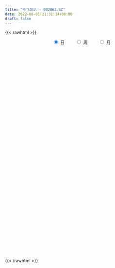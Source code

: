 ```yaml
---
title: "今飞凯达 - 002863.SZ"
date: 2022-06-01T21:31:14+08:00
draft: false
---
```

{{< rawhtml >}}
    <div style="text-align: center">
        <label style="padding: 1rem;"><input style="margin-right: .5rem" type="radio" name="period" value="D" checked onclick="period_change(this)">日</label>
        <label style="padding: 1rem;"><input style="margin-right: .5rem" type="radio" name="period" value="W" onclick="period_change(this)">周</label>
        <label style="padding: 1rem;"><input style="margin-right: .5rem" type="radio" name="period" value="M" onclick="period_change(this)">月</label>
    </div>
    <div id="chart" style="height: 700px;"></div> 
    <script type="text/javascript">
        const D_v = [24428.22,30443.57,41211.14,62739.22,51167.04,47157.46,35220.4,122459.26,82020.66,60189.3,40995.96,34006.96,37398.79,30596.29,42044.76,44518.0,57778.54,58629.03,29832.5,44721.4,33941.0,43883.83,33515.0,31670.6,37492.14,26245.1,42698.0,25364.5,35104.96,25401.0,26277.5,36299.38,28051.4,43740.7,20607.78,87388.57,62588.42,49729.46,53165.98,45766.77,28959.74,34973.24,41588.38,34681.18,32195.0,52906.0,37832.27,62997.5,23353.5,25047.0,34995.01,30608.0,25764.4,39737.52,54472.3,51647.2,81634.88,74976.1,78619.39,60549.38,45258.14,82819.02,51501.03,30483.5,40827.2,53893.9,48117.0,42431.7,41109.7,33807.94,61287.88,45146.1,57999.55,36635.4,98546.5,106181.07,83618.68,141755.57,148152.7,87839.92,78995.12,118561.31,64115.62,63551.2,58892.25,39278.9,80925.17,254001.9,187880.01,66040.17,103811.68,43461.0,49797.75,37249.4,32199.38,25039.0,26987.5,19892.3,39040.0,19647.17,21178.0,20446.0,25242.4,31353.15,26978.0,45232.17,39174.4,32055.94,38845.32,39008.0,24895.9,39525.2,46617.57,123835.84,85445.51,109935.13,92235.9,88983.8,110843.16,161461.04,123843.39,147455.33,121531.38,79362.9,99088.2,63939.0,70565.5,90322.76,95011.37,98546.2,115872.51,76214.0,58943.57,90921.7,134240.4,100577.39,73656.5,300432.5,715766.89,442802.31,212240.34,175999.51,130746.0,157399.17,292435.23,538729.0699999999,296885.98,237661.82,140623.0,144143.99,200697.4,127580.69,123120.17,186137.81,130566.23,118239.92,143673.0,79678.5,212329.16,126390.3,153854.93,148892.09,136420.05,154452.11,89419.1,163062.42,72922.05,64528.0,105763.98,113722.2,74199.62,73523.28,79361.18,123645.71,194178.65,113350.03,102791.5,77345.41,128774.95,143069.75,103052.5,55837.69,79637.4,87040.0,56678.2,126216.69,75131.97,59590.3,65703.51,45140.78,62330.66,65307.09,45789.99,56450.5,123776.26,65059.0,82504.73,54792.33,65285.6,55646.5,51441.0,41588.83,52868.03,51679.98,48103.6,41946.35,40040.2,35973.2,33389.0,45583.0,51642.5,43135.0,88264.43,57656.0,57574.5,66052.4,59881.51,32283.0,51891.0,61800.7,58951.83,78865.83,77884.58,74591.01,46300.43,92199.59,59865.49,87327.97,60758.67,98865.89,89823.0,50231.5,45853.2,53924.9,67525.5,111154.25,96723.2,79625.7,60567.7,80354.15,70103.5,78097.2,65658.7,91737.0,79524.7,55304.79,70034.57,42699.63,50884.0,85395.2]
const D_histogram = [0.0,0.0006317949,0.0003614371,0.0059015973,0.0096807711,0.0095960748,0.0108884442,0.0237812243,0.0260159936,0.0207622873,0.0180438338,0.0138376883,0.0114279835,0.0077045839,0.0026972356,0.0003195989,-0.0053721423,-0.0153831918,-0.0199026685,-0.0175069699,-0.0153235128,-0.0114444713,-0.0092262567,-0.0100524183,-0.010174191,-0.0104630703,-0.0146339942,-0.0152552816,-0.017407065,-0.0184575111,-0.0160720929,-0.0104409306,-0.0075140332,-0.0096093065,-0.0083388736,0.0039279995,0.0109480463,0.0110956456,0.0062645247,0.0055717587,0.0043055669,0.007203762,0.0099910606,0.0093490818,0.0065700434,0.0000295384,-0.0053349012,-0.0217941898,-0.027064249,-0.024983166,-0.0145176217,-0.0076086883,-0.0000829226,0.008711491,0.0114384291,0.0159369598,0.0238264529,0.0263535071,0.032346894,0.0343814132,0.0324732223,0.0191853617,0.0109049684,0.0029814926,-0.0043097079,-0.0006017448,0.0034255085,0.0061576108,0.0060061517,0.0046797595,-0.0011532524,-0.0043971084,-0.0090289447,-0.0117146463,-0.0034404098,0.0080865125,0.0120949914,0.0239168902,0.0310273814,0.0296359792,0.0293029145,0.0200112182,0.018947611,0.0115666018,-0.0006898239,-0.0083380487,-0.0056580628,-0.0017375611,-0.0176627394,-0.0311118384,-0.0454239277,-0.0492123029,-0.042902977,-0.0356029816,-0.0337271748,-0.0308053697,-0.0273109075,-0.0274075129,-0.0213911023,-0.0181915736,-0.0149693442,-0.0118676829,-0.0089771368,-0.0018827435,0.000458988,-0.0003019604,-0.0036052067,0.0006139355,0.0061345083,0.0051474701,0.0033124807,0.0080545983,0.010270405,0.0248030905,0.0341120422,0.0459628863,0.0510228201,0.0591029211,0.0646886649,0.0733761544,0.0782796934,0.0676125258,0.0667363281,0.0584890373,0.0580460726,0.0464312146,0.0327843106,0.0165899009,0.004715303,0.0031799614,0.0113891859,0.0105717535,0.0066680502,-0.0098296302,-0.0295046722,-0.0341181616,-0.0455643453,-0.0159168865,-0.0194665171,-0.0372112282,-0.0539036489,-0.0580896098,-0.0617430507,-0.0570723545,-0.0160283613,0.0061316962,0.0210236162,0.0126624863,0.002899772,-0.0002163169,0.0041882971,0.0041318258,-0.0012799308,0.0081072799,0.0058379729,0.0091317741,-0.005340885,-0.011671241,-0.0093488272,-0.0023416384,0.0014962955,-0.0000476825,0.0014978742,-0.0123353124,-0.0190999081,-0.0452866166,-0.0566436955,-0.0611722739,-0.0814657133,-0.0848637042,-0.0926166448,-0.0826981936,-0.0665023486,-0.0374967458,-0.0121081202,-0.0017770422,-0.0071648549,-0.0080663096,-0.0003465718,0.003438398,0.0019981738,0.0043737868,0.0077302372,0.0044879449,0.0049275456,-0.004484746,-0.0055284974,-0.0070032839,-0.0016350192,0.0058301208,0.0122903886,0.0100960322,0.0051218525,-0.0038982923,-0.0175253401,-0.0192457235,-0.0069874235,-0.006377706,-0.0232973469,-0.0202696931,-0.0176155101,-0.0076362791,0.0038757205,0.0138215881,0.0171275405,0.0122303222,0.0107166566,0.0107404831,0.008511368,0.0081584905,0.0102578594,0.0099317568,0.0189288769,0.0179385864,0.0158048205,0.012392003,0.0166244585,0.0145400575,0.0136779142,0.0104049955,0.0153415557,0.0187481428,0.0228889925,0.0150954689,0.0059394447,-0.0316839038,-0.0665984049,-0.0729440971,-0.0710953336,-0.0602162586,-0.0524065098,-0.0480868633,-0.0384134689,-0.0258039925,-0.0151473168,0.0065247971,0.0352265682,0.05717686,0.0716999372,0.0806430378,0.0873506333,0.0870009313,0.0877914809,0.0794825321,0.0804026688,0.0753887489,0.0680228424,0.0549466148,0.0369369819,0.0237150368]
const D_fast = [0.0,0.0007897436,0.0006097451,0.0076253047,0.0138246712,0.0161389935,0.0201534741,0.0389915602,0.0477303279,0.0476671934,0.0494596984,0.048712975,0.049160266,0.0473630124,0.043029973,0.040732236,0.0336974593,0.0198406119,0.010345468,0.0083644241,0.0067170031,0.0077349267,0.0076465771,0.0043073109,0.0016419906,-0.0012626564,-0.0090920788,-0.0135271866,-0.0200307363,-0.0256955602,-0.0273281651,-0.0243072355,-0.0232588464,-0.0277564464,-0.0285707319,-0.0153218589,-0.0055648005,-0.0026432898,-0.0059082795,-0.0052081059,-0.0053979059,-0.0006987703,0.0045862934,0.0062815851,0.0051450576,-0.0013880629,-0.0080862278,-0.0299940638,-0.0420301853,-0.0461948938,-0.0393587549,-0.0343519936,-0.0268469585,-0.0158746722,-0.0102881268,-0.0018053562,0.0120407502,0.0211561811,0.0352362916,0.045866164,0.0520762787,0.0435847586,0.0380306073,0.0308525047,0.0224838773,0.0260414042,0.0309250346,0.0351965396,0.0365466185,0.0363901661,0.0302688412,0.025925708,0.0190366355,0.0134222724,0.0208364064,0.0343849569,0.0414171835,0.0592183049,0.0740856415,0.0801032341,0.0870958981,0.0828070063,0.0864803018,0.081990943,0.0695620614,0.0598293244,0.0610947946,0.0645809061,0.0442400429,0.0230129843,-0.002655087,-0.0187465379,-0.0231629562,-0.0247637062,-0.0313196931,-0.0360992305,-0.0394324951,-0.0463809788,-0.0457123437,-0.0470607084,-0.047580815,-0.0474460745,-0.0467998126,-0.0401761052,-0.0377196267,-0.0385560652,-0.0427606131,-0.038387987,-0.0313337872,-0.0310339579,-0.0320408271,-0.02528506,-0.020501652,0.0002318062,0.0180687685,0.0414103341,0.059225973,0.0820818043,0.1038397142,0.1308712423,0.1553447046,0.1615806685,0.1773885528,0.1837635214,0.1978320749,0.1978250205,0.1923741941,0.1803272596,0.1696314875,0.1688911362,0.1799476571,0.1817731632,0.1795364724,0.1605813845,0.1335301744,0.1203871446,0.0975498746,0.1232181118,0.1148018519,0.0877543337,0.0575860009,0.0388776375,0.0197884339,0.0101910415,0.0472279444,0.070920926,0.09106875,0.0858732417,0.0768354704,0.0736653023,0.0791169905,0.0800934757,0.0743617364,0.0857757671,0.0849659533,0.090542698,0.0747348177,0.0654866514,0.0654718585,0.0718936377,0.0761056454,0.0745497468,0.076469772,0.0595527574,0.0480131846,0.010504822,-0.0150131808,-0.0348348277,-0.0754946954,-0.1001086124,-0.1310157141,-0.1417718114,-0.1422015535,-0.1225701372,-0.1002085416,-0.0903217241,-0.0975007506,-0.1004187827,-0.0927856879,-0.0881411185,-0.0890817993,-0.0856127396,-0.0803237299,-0.0824440359,-0.0807725488,-0.091306027,-0.0937319028,-0.0969575102,-0.0919980003,-0.0830753301,-0.0735424651,-0.0732128134,-0.0769065301,-0.0869012479,-0.1049096308,-0.111441445,-0.1009300009,-0.1019147099,-0.1246586876,-0.1266984571,-0.1284481516,-0.1203779903,-0.1078970607,-0.094495796,-0.0869079585,-0.0887475962,-0.0875820976,-0.0848731503,-0.0849744235,-0.0832876783,-0.0786238446,-0.0764670079,-0.0627376686,-0.0592433125,-0.0574258733,-0.0577406901,-0.0493521199,-0.0478015066,-0.0452441713,-0.0459158411,-0.037143892,-0.0290502692,-0.0191871714,-0.0232068278,-0.0308779908,-0.0764223152,-0.1279864176,-0.1525681341,-0.1684932039,-0.1726681936,-0.1779600722,-0.1856621415,-0.1855921144,-0.179433636,-0.1725637896,-0.1492604765,-0.1117520633,-0.0755075565,-0.043059495,-0.0139556349,0.0145896189,0.0359901497,0.0587285695,0.0702902538,0.0913110577,0.105144325,0.1147841291,0.1154445552,0.1066691677,0.0993759819]
const D_slow = [0.0,0.0001579487,0.000248308,0.0017237073,0.0041439001,0.0065429188,0.0092650298,0.0152103359,0.0217143343,0.0269049061,0.0314158646,0.0348752867,0.0377322825,0.0396584285,0.0403327374,0.0404126371,0.0390696015,0.0352238036,0.0302481365,0.025871394,0.0220405158,0.019179398,0.0168728338,0.0143597292,0.0118161815,0.0092004139,0.0055419154,0.001728095,-0.0026236713,-0.007238049,-0.0112560723,-0.0138663049,-0.0157448132,-0.0181471398,-0.0202318582,-0.0192498584,-0.0165128468,-0.0137389354,-0.0121728042,-0.0107798645,-0.0097034728,-0.0079025323,-0.0054047672,-0.0030674967,-0.0014249859,-0.0014176013,-0.0027513266,-0.008199874,-0.0149659363,-0.0212117278,-0.0248411332,-0.0267433053,-0.0267640359,-0.0245861632,-0.0217265559,-0.0177423159,-0.0117857027,-0.0051973259,0.0028893976,0.0114847509,0.0196030564,0.0243993969,0.027125639,0.0278710121,0.0267935851,0.026643149,0.0274995261,0.0290389288,0.0305404667,0.0317104066,0.0314220935,0.0303228164,0.0280655802,0.0251369187,0.0242768162,0.0262984443,0.0293221922,0.0353014147,0.0430582601,0.0504672549,0.0577929835,0.0627957881,0.0675326908,0.0704243413,0.0702518853,0.0681673731,0.0667528574,0.0663184671,0.0619027823,0.0541248227,0.0427688408,0.030465765,0.0197400208,0.0108392754,0.0024074817,-0.0052938607,-0.0121215876,-0.0189734658,-0.0243212414,-0.0288691348,-0.0326114708,-0.0355783916,-0.0378226758,-0.0382933617,-0.0381786147,-0.0382541048,-0.0391554065,-0.0390019226,-0.0374682955,-0.036181428,-0.0353533078,-0.0333396582,-0.030772057,-0.0245712843,-0.0160432738,-0.0045525522,0.0082031528,0.0229788831,0.0391510493,0.0574950879,0.0770650113,0.0939681427,0.1106522247,0.1252744841,0.1397860022,0.1513938059,0.1595898835,0.1637373587,0.1649161845,0.1657111748,0.1685584713,0.1712014097,0.1728684222,0.1704110147,0.1630348466,0.1545053062,0.1431142199,0.1391349983,0.134268369,0.124965562,0.1114896497,0.0969672473,0.0815314846,0.067263396,0.0632563057,0.0647892297,0.0700451338,0.0732107554,0.0739356984,0.0738816191,0.0749286934,0.0759616499,0.0756416672,0.0776684872,0.0791279804,0.0814109239,0.0800757027,0.0771578924,0.0748206856,0.074235276,0.0746093499,0.0745974293,0.0749718978,0.0718880697,0.0671130927,0.0557914386,0.0416305147,0.0263374462,0.0059710179,-0.0152449082,-0.0383990694,-0.0590736178,-0.0756992049,-0.0850733914,-0.0881004214,-0.088544682,-0.0903358957,-0.0923524731,-0.0924391161,-0.0915795165,-0.0910799731,-0.0899865264,-0.0880539671,-0.0869319809,-0.0857000945,-0.086821281,-0.0882034053,-0.0899542263,-0.0903629811,-0.0889054509,-0.0858328538,-0.0833088457,-0.0820283826,-0.0830029556,-0.0873842907,-0.0921957215,-0.0939425774,-0.0955370039,-0.1013613406,-0.1064287639,-0.1108326415,-0.1127417112,-0.1117727811,-0.1083173841,-0.104035499,-0.1009779184,-0.0982987543,-0.0956136335,-0.0934857915,-0.0914461688,-0.088881704,-0.0863987648,-0.0816665455,-0.0771818989,-0.0732306938,-0.0701326931,-0.0659765784,-0.0623415641,-0.0589220855,-0.0563208367,-0.0524854477,-0.047798412,-0.0420761639,-0.0383022967,-0.0368174355,-0.0447384114,-0.0613880127,-0.0796240369,-0.0973978703,-0.112451935,-0.1255535624,-0.1375752782,-0.1471786455,-0.1536296436,-0.1574164728,-0.1557852735,-0.1469786315,-0.1326844165,-0.1147594322,-0.0945986727,-0.0727610144,-0.0510107816,-0.0290629114,-0.0091922783,0.0109083889,0.0297555761,0.0467612867,0.0604979404,0.0697321859,0.0756609451]
const D_data = [['2021-05-21', 4.9784, 5.0084, 4.9784, 5.0183],['2021-05-24', 4.9884, 5.0183, 4.9884, 5.0183],['2021-05-25', 4.9984, 5.0084, 4.9685, 5.0084],['2021-05-26', 5.0084, 5.0982, 4.9984, 5.1181],['2021-05-27', 5.0882, 5.1081, 5.0582, 5.148],['2021-05-28', 5.1081, 5.0782, 5.0582, 5.158],['2021-05-31', 5.0782, 5.1081, 5.0183, 5.1081],['2021-06-01', 5.168, 5.3077, 5.168, 5.3476],['2021-06-02', 5.3376, 5.2378, 5.2278, 5.4174],['2021-06-03', 5.2278, 5.158, 5.148, 5.2578],['2021-06-04', 5.1381, 5.1879, 5.1081, 5.2079],['2021-06-07', 5.1979, 5.168, 5.1381, 5.2278],['2021-06-08', 5.178, 5.1879, 5.1381, 5.2079],['2021-06-09', 5.1979, 5.168, 5.158, 5.2079],['2021-06-10', 5.148, 5.1381, 5.1181, 5.178],['2021-06-11', 5.168, 5.158, 5.1381, 5.2079],['2021-06-15', 5.1879, 5.0982, 5.0982, 5.1879],['2021-06-16', 5.1081, 4.9984, 4.9685, 5.1181],['2021-06-17', 4.9884, 5.0183, 4.9884, 5.0383],['2021-06-18', 5.0283, 5.0882, 5.0183, 5.0982],['2021-06-21', 5.0782, 5.0882, 5.0682, 5.1181],['2021-06-22', 5.1081, 5.1181, 5.0682, 5.1181],['2021-06-23', 5.1181, 5.1081, 5.0882, 5.1381],['2021-06-24', 5.1081, 5.0682, 5.0483, 5.1281],['2021-06-25', 5.0782, 5.0682, 5.0183, 5.0882],['2021-06-28', 5.0782, 5.0582, 5.0483, 5.0882],['2021-06-29', 5.0682, 4.9884, 4.9784, 5.0682],['2021-06-30', 4.9884, 5.0084, 4.9685, 5.0183],['2021-07-01', 4.9984, 4.9685, 4.9485, 5.0383],['2021-07-02', 4.9585, 4.9585, 4.9186, 4.9685],['2021-07-05', 4.98, 4.99, 4.94, 4.99],['2021-07-06', 5.0, 5.04, 4.97, 5.04],['2021-07-07', 5.02, 5.02, 5.0, 5.04],['2021-07-08', 5.04, 4.95, 4.93, 5.05],['2021-07-09', 4.95, 4.98, 4.93, 4.98],['2021-07-12', 4.99, 5.15, 4.99, 5.15],['2021-07-13', 5.16, 5.14, 5.09, 5.18],['2021-07-14', 5.14, 5.08, 5.07, 5.14],['2021-07-15', 5.06, 5.01, 4.98, 5.08],['2021-07-16', 5.01, 5.05, 5.01, 5.18],['2021-07-19', 5.03, 5.04, 5.0, 5.06],['2021-07-20', 5.01, 5.1, 5.0, 5.11],['2021-07-21', 5.1, 5.12, 5.07, 5.14],['2021-07-22', 5.14, 5.09, 5.08, 5.14],['2021-07-23', 5.08, 5.06, 5.05, 5.12],['2021-07-26', 5.07, 4.99, 4.97, 5.07],['2021-07-27', 5.0, 4.97, 4.96, 5.05],['2021-07-28', 4.97, 4.76, 4.73, 4.98],['2021-07-29', 4.79, 4.82, 4.79, 4.84],['2021-07-30', 4.8, 4.88, 4.8, 4.92],['2021-08-02', 4.87, 5.0, 4.87, 5.01],['2021-08-03', 5.01, 4.99, 4.97, 5.06],['2021-08-04', 4.98, 5.03, 4.96, 5.03],['2021-08-05', 5.03, 5.09, 4.98, 5.09],['2021-08-06', 5.1, 5.05, 5.04, 5.11],['2021-08-09', 5.06, 5.1, 5.02, 5.11],['2021-08-10', 5.13, 5.19, 5.1, 5.21],['2021-08-11', 5.2, 5.17, 5.15, 5.24],['2021-08-12', 5.19, 5.26, 5.15, 5.27],['2021-08-13', 5.24, 5.26, 5.21, 5.32],['2021-08-16', 5.27, 5.24, 5.23, 5.3],['2021-08-17', 5.24, 5.08, 5.05, 5.25],['2021-08-18', 5.06, 5.1, 5.05, 5.14],['2021-08-19', 5.08, 5.07, 5.06, 5.14],['2021-08-20', 5.05, 5.04, 4.99, 5.06],['2021-08-23', 5.04, 5.17, 5.04, 5.17],['2021-08-24', 5.13, 5.2, 5.13, 5.23],['2021-08-25', 5.2, 5.21, 5.17, 5.24],['2021-08-26', 5.21, 5.19, 5.17, 5.25],['2021-08-27', 5.19, 5.18, 5.15, 5.22],['2021-08-30', 5.18, 5.11, 5.07, 5.18],['2021-08-31', 5.08, 5.12, 5.08, 5.17],['2021-09-01', 5.15, 5.08, 5.02, 5.17],['2021-09-02', 5.03, 5.08, 5.03, 5.1],['2021-09-03', 5.08, 5.23, 5.06, 5.31],['2021-09-06', 5.22, 5.33, 5.21, 5.38],['2021-09-07', 5.32, 5.29, 5.27, 5.37],['2021-09-08', 5.3, 5.45, 5.28, 5.48],['2021-09-09', 5.45, 5.47, 5.42, 5.62],['2021-09-10', 5.49, 5.41, 5.39, 5.57],['2021-09-13', 5.43, 5.45, 5.32, 5.46],['2021-09-14', 5.55, 5.34, 5.33, 5.64],['2021-09-15', 5.41, 5.44, 5.32, 5.44],['2021-09-16', 5.42, 5.36, 5.32, 5.47],['2021-09-17', 5.35, 5.26, 5.22, 5.38],['2021-09-22', 5.2, 5.27, 5.17, 5.28],['2021-09-23', 5.25, 5.39, 5.22, 5.41],['2021-09-24', 5.65, 5.43, 5.38, 5.8],['2021-09-27', 5.32, 5.15, 5.04, 5.39],['2021-09-28', 5.08, 5.09, 5.05, 5.12],['2021-09-29', 5.06, 4.98, 4.95, 5.08],['2021-09-30', 5.05, 5.03, 4.98, 5.06],['2021-10-08', 5.04, 5.13, 5.04, 5.14],['2021-10-11', 5.14, 5.15, 5.08, 5.19],['2021-10-12', 5.14, 5.08, 5.06, 5.17],['2021-10-13', 5.1, 5.08, 5.01, 5.12],['2021-10-14', 5.09, 5.08, 5.02, 5.1],['2021-10-15', 5.08, 5.02, 5.02, 5.08],['2021-10-18', 5.02, 5.09, 4.98, 5.11],['2021-10-19', 5.07, 5.06, 5.04, 5.1],['2021-10-20', 5.04, 5.06, 5.01, 5.07],['2021-10-21', 5.1, 5.06, 5.03, 5.1],['2021-10-22', 5.05, 5.06, 5.01, 5.06],['2021-10-25', 5.06, 5.13, 5.03, 5.14],['2021-10-26', 5.13, 5.09, 5.08, 5.16],['2021-10-27', 5.08, 5.05, 4.99, 5.12],['2021-10-28', 5.05, 5.0, 4.9, 5.05],['2021-10-29', 5.04, 5.09, 4.95, 5.12],['2021-11-01', 5.07, 5.13, 5.06, 5.13],['2021-11-02', 5.13, 5.06, 5.02, 5.16],['2021-11-03', 5.05, 5.04, 5.03, 5.08],['2021-11-04', 5.04, 5.13, 5.04, 5.13],['2021-11-05', 5.13, 5.12, 5.09, 5.14],['2021-11-08', 5.1, 5.33, 5.1, 5.35],['2021-11-09', 5.3, 5.35, 5.3, 5.44],['2021-11-10', 5.35, 5.47, 5.32, 5.52],['2021-11-11', 5.51, 5.47, 5.4, 5.53],['2021-11-12', 5.47, 5.59, 5.46, 5.59],['2021-11-15', 5.63, 5.65, 5.61, 5.8],['2021-11-16', 5.6, 5.79, 5.59, 5.85],['2021-11-17', 5.75, 5.85, 5.72, 5.89],['2021-11-18', 5.88, 5.71, 5.68, 6.0],['2021-11-19', 5.75, 5.87, 5.71, 5.89],['2021-11-22', 5.88, 5.82, 5.75, 5.88],['2021-11-23', 5.81, 5.96, 5.77, 5.97],['2021-11-24', 5.97, 5.85, 5.8, 5.97],['2021-11-25', 5.88, 5.81, 5.78, 5.93],['2021-11-26', 5.76, 5.74, 5.65, 5.79],['2021-11-29', 5.7, 5.75, 5.6, 5.78],['2021-11-30', 5.82, 5.87, 5.77, 6.0],['2021-12-01', 5.87, 6.04, 5.8, 6.05],['2021-12-02', 6.04, 5.98, 5.93, 6.07],['2021-12-03', 6.01, 5.96, 5.93, 6.05],['2021-12-06', 5.96, 5.77, 5.77, 6.01],['2021-12-07', 5.79, 5.64, 5.56, 5.88],['2021-12-08', 5.69, 5.76, 5.61, 5.83],['2021-12-09', 5.8, 5.62, 5.6, 5.82],['2021-12-10', 5.65, 6.18, 5.6, 6.18],['2021-12-13', 6.29, 5.84, 5.81, 6.61],['2021-12-14', 5.7, 5.6, 5.5, 5.74],['2021-12-15', 5.58, 5.5, 5.5, 5.58],['2021-12-16', 5.5, 5.57, 5.5, 5.58],['2021-12-17', 5.57, 5.52, 5.52, 5.61],['2021-12-20', 5.52, 5.59, 5.46, 5.61],['2021-12-21', 5.57, 6.15, 5.56, 6.15],['2021-12-22', 6.36, 6.09, 6.08, 6.36],['2021-12-23', 6.15, 6.12, 6.01, 6.28],['2021-12-24', 6.14, 5.87, 5.86, 6.16],['2021-12-27', 5.91, 5.82, 5.69, 5.94],['2021-12-28', 5.79, 5.88, 5.74, 5.94],['2021-12-29', 5.98, 5.99, 5.81, 6.14],['2021-12-30', 5.96, 5.96, 5.93, 6.03],['2021-12-31', 5.96, 5.89, 5.87, 6.06],['2022-01-04', 5.9, 6.1, 5.87, 6.16],['2022-01-05', 6.07, 5.99, 5.93, 6.16],['2022-01-06', 5.97, 6.08, 5.92, 6.1],['2022-01-07', 6.05, 5.84, 5.79, 6.11],['2022-01-10', 5.82, 5.89, 5.7, 5.9],['2022-01-11', 5.9, 5.99, 5.88, 6.25],['2022-01-12', 6.11, 6.08, 5.98, 6.15],['2022-01-13', 6.06, 6.08, 6.04, 6.21],['2022-01-14', 6.06, 6.03, 5.97, 6.14],['2022-01-17', 6.03, 6.08, 5.96, 6.1],['2022-01-18', 6.05, 5.86, 5.81, 6.08],['2022-01-19', 5.87, 5.89, 5.82, 5.99],['2022-01-20', 5.9, 5.54, 5.53, 5.92],['2022-01-21', 5.53, 5.59, 5.49, 5.65],['2022-01-24', 5.59, 5.59, 5.47, 5.62],['2022-01-25', 5.56, 5.27, 5.27, 5.59],['2022-01-26', 5.28, 5.35, 5.27, 5.39],['2022-01-27', 5.37, 5.19, 5.17, 5.38],['2022-01-28', 5.22, 5.34, 5.16, 5.42],['2022-02-07', 5.44, 5.42, 5.34, 5.49],['2022-02-08', 5.43, 5.65, 5.38, 5.65],['2022-02-09', 5.7, 5.72, 5.65, 5.88],['2022-02-10', 5.73, 5.61, 5.55, 5.75],['2022-02-11', 5.57, 5.41, 5.4, 5.59],['2022-02-14', 5.4, 5.43, 5.36, 5.49],['2022-02-15', 5.44, 5.54, 5.38, 5.64],['2022-02-16', 5.55, 5.51, 5.47, 5.59],['2022-02-17', 5.48, 5.44, 5.42, 5.55],['2022-02-18', 5.38, 5.48, 5.38, 5.48],['2022-02-21', 5.45, 5.5, 5.43, 5.52],['2022-02-22', 5.48, 5.41, 5.37, 5.5],['2022-02-23', 5.41, 5.44, 5.38, 5.45],['2022-02-24', 5.43, 5.28, 5.2, 5.5],['2022-02-25', 5.33, 5.34, 5.32, 5.48],['2022-02-28', 5.4, 5.31, 5.21, 5.4],['2022-03-01', 5.31, 5.39, 5.29, 5.41],['2022-03-02', 5.36, 5.44, 5.35, 5.45],['2022-03-03', 5.48, 5.46, 5.41, 5.49],['2022-03-04', 5.45, 5.36, 5.33, 5.46],['2022-03-07', 5.35, 5.3, 5.29, 5.39],['2022-03-08', 5.3, 5.2, 5.15, 5.31],['2022-03-09', 5.23, 5.06, 4.8, 5.24],['2022-03-10', 5.14, 5.14, 5.11, 5.21],['2022-03-11', 5.15, 5.32, 5.08, 5.34],['2022-03-14', 5.28, 5.19, 5.18, 5.32],['2022-03-15', 5.17, 4.9, 4.9, 5.19],['2022-03-16', 4.96, 5.08, 4.82, 5.09],['2022-03-17', 5.08, 5.06, 5.06, 5.16],['2022-03-18', 5.06, 5.16, 5.06, 5.18],['2022-03-21', 5.16, 5.22, 5.11, 5.23],['2022-03-22', 5.2, 5.25, 5.16, 5.3],['2022-03-23', 5.24, 5.2, 5.17, 5.28],['2022-03-24', 5.18, 5.09, 5.08, 5.19],['2022-03-25', 5.1, 5.11, 5.1, 5.2],['2022-03-28', 5.1, 5.12, 5.02, 5.16],['2022-03-29', 5.16, 5.08, 5.06, 5.18],['2022-03-30', 5.08, 5.09, 5.06, 5.12],['2022-03-31', 5.06, 5.12, 5.06, 5.16],['2022-04-01', 5.1, 5.09, 5.06, 5.12],['2022-04-06', 5.08, 5.23, 5.08, 5.26],['2022-04-07', 5.2, 5.13, 5.12, 5.26],['2022-04-08', 5.15, 5.11, 5.07, 5.16],['2022-04-11', 5.11, 5.08, 5.07, 5.23],['2022-04-12', 5.06, 5.18, 5.01, 5.18],['2022-04-13', 5.16, 5.11, 5.09, 5.17],['2022-04-14', 5.14, 5.12, 5.05, 5.18],['2022-04-15', 5.1, 5.08, 4.99, 5.14],['2022-04-18', 5.05, 5.19, 5.05, 5.2],['2022-04-19', 5.16, 5.2, 5.15, 5.28],['2022-04-20', 5.22, 5.24, 5.17, 5.32],['2022-04-21', 5.23, 5.09, 5.09, 5.24],['2022-04-22', 5.06, 5.03, 4.98, 5.09],['2022-04-25', 4.98, 4.53, 4.53, 4.98],['2022-04-26', 4.56, 4.32, 4.24, 4.58],['2022-04-27', 4.24, 4.5, 4.23, 4.54],['2022-04-28', 4.5, 4.52, 4.44, 4.65],['2022-04-29', 4.36, 4.6, 4.23, 4.64],['2022-05-05', 4.58, 4.55, 4.49, 4.59],['2022-05-06', 4.42, 4.48, 4.38, 4.5],['2022-05-09', 4.45, 4.53, 4.43, 4.54],['2022-05-10', 4.47, 4.58, 4.44, 4.6],['2022-05-11', 4.6, 4.58, 4.57, 4.7],['2022-05-12', 4.55, 4.78, 4.55, 4.81],['2022-05-13', 4.81, 5.0, 4.79, 5.01],['2022-05-16', 5.04, 5.07, 4.96, 5.08],['2022-05-17', 5.09, 5.11, 5.0, 5.12],['2022-05-18', 5.13, 5.15, 5.08, 5.2],['2022-05-19', 5.07, 5.22, 5.05, 5.24],['2022-05-20', 5.22, 5.21, 5.11, 5.28],['2022-05-23', 5.19, 5.29, 5.18, 5.31],['2022-05-24', 5.28, 5.22, 5.21, 5.42],['2022-05-25', 5.23, 5.38, 5.23, 5.4],['2022-05-26', 5.38, 5.36, 5.31, 5.42],['2022-05-27', 5.4, 5.36, 5.24, 5.42],['2022-05-30', 5.31, 5.29, 5.25, 5.38],['2022-05-31', 5.3, 5.19, 5.16, 5.3],['2022-06-01', 5.3, 5.2, 5.14, 5.35]]
const W_v = [142789.7,131071.82,257252.38,141710.88,120556.82,258649.05,386270.05,154644.63,328141.2,120385.26,118486.12,134352.49,102621.15,122718.82,103426.26,224465.54,283758.6800000001,146151.15,91823.63,182156.57,505116.86,518805.6900000001,423654.5700000001,172741.45,266126.35,364723.66,1338052.2199999997,901624.3200000001,610237.79,308724.75,211262.88,688411.04,1134100.5900000001,1016366.87,626643.52,516731.6,288411.77,929278.7999999999,624499.23,1193512.8600000001,1652198.9299999999,1638208.6099999999,730599.17,893756.5199999999,496953.85,353675.92,312021.86,253546.49,536800.6800000001,456393.8,408164.17,249084.21,215477.89,153978.49,149659.78,169453.52,100124.24,141246.77,128290.6,99731.07,129158.19,86496.82,739255.36,1305921.71,911053.86,677360.83,392434.2,407793.9,291646.75,155497.54,488030.02,323693.47,138301.43,121529.98,80853.1,243655.8,135778.19,94112.85,147457.12,152333.73,219618.93,392423.85,501703.14,407505.53,324005.23,207613.2,421884.61,413494.15,403404.85,239736.26,68918.56,138917.08,185624.5,102080.74,79632.85,56180.17,93833.76,116812.98,148797.3,962798.5,810940.7,384338.8799999999,263450.88,135982.22,139642.18,135913.63,139436.3,680934.8,253222.16,277794.13,149798.4,281555.91,15893.0,103643.72,133196.79,109448.18,119216.35,119666.45,83260.0,90958.33,51196.88,122352.47,183814.01,135425.03,103943.23,110869.53,209303.56,138250.98,95798.46,145134.18,125299.72,187609.48,245845.32,249289.48,202772.4,149661.75,534767.95,635263.8300000001,551960.03,315246.96,183346.67,113286.3,88460.23,944449.97,228146.66,272805.81,382976.21,250261.7,221846.17,121211.38,175861.29,471420.4,589470.0900000001,670950.1399999999,599111.0499999999,764387.8100000001,289397.1799999999,593263.5,554745.5499999999,765916.5700000001,553415.05,507436.73,843407.25,899801.11,113578.11,655114.6399999999,381116.08,257172.78,445274.48,340404.31,289599.05,1167644.8999999999,3654143.9000000004,1600755.7000000002,1142957.0,736943.15,674808.76,648756.9299999999,426857.6,453814.65,900256.96,695300.3700000001,188489.43,189318.51,489419.65,1082377.6599999999,2332329.6000000001,992611.0900000001,669492.2,385091.74,278276.78,333852.26,528931.54,264274.87,67451.5,214318.57,159800.52,232718.43,340885.58,188564.8,190961.47,180502.57,154813.56,154976.76,298639.2,172397.54,202136.27,185577.23,347426.95,250888.89,219360.24,299615.43,567547.9400000001,384115.5,374205.97,401192.86,49797.75,141367.58,125553.57,174793.66,188891.99,500436.18,665134.3,403278.36,444587.65,699828.49,1677555.05,1523111.27,736165.2500000001,578616.96,721144.98,616275.7300000001,431737.08,613327.0700000001,508080.3,424704.26,298072.34,373580.48,268754.26,234638.16,209722.7,203494.93,271908.61,336593.68,399017.61,140054.5,375181.05,368748.25,362259.76,178978.83]
const W_histogram = [0.0,0.0155332194,0.0255298873,0.0096484814,0.0160931235,0.0572421378,0.0986145889,0.1088815452,0.1103338402,0.1051933867,0.0785601266,0.0807393636,0.0455537571,0.0427109042,0.0120921699,0.0133644243,-0.0464947273,-0.0430127539,-0.0376496712,0.0042116539,0.1074418554,0.0200229503,-0.0902333163,-0.1514715705,-0.1887948278,-0.0640862814,0.0015228593,0.0547585078,-0.0580600631,-0.073572248,-0.0689207664,-0.0365483846,0.1421752933,0.1669128436,0.1101013077,0.1336429691,0.1209280563,0.1772532734,0.094065106,0.1045135926,0.2159618537,0.2169227442,0.1891669392,0.1817182004,0.0308885979,-0.063578031,-0.1877688119,-0.322381895,-0.3104040954,-0.3328445127,-0.3022598256,-0.2968477523,-0.2834441092,-0.3169080625,-0.3134471385,-0.3103176398,-0.2916895719,-0.2920961467,-0.2696229023,-0.2409541285,-0.205565029,-0.1780909031,-0.0801521202,0.0184488639,0.0579196688,0.1080394822,0.1107785143,0.1295579084,0.0876011558,0.0506426113,0.0590864852,0.0524419706,0.0416234959,0.0229685823,0.0275074548,0.0367998081,0.0421826077,0.0409395057,0.0070908857,0.0088983565,0.0380000833,0.0680594868,0.0906703096,0.1223836308,0.1426977429,0.1361548639,0.1741016916,0.1699393242,0.1708043446,0.1042501784,0.0372297315,-0.0133804286,-0.0548121432,-0.0767580136,-0.0750819578,-0.0952949904,-0.1013197715,-0.071273763,-0.045393036,0.0343212724,0.0135366282,-0.0007037465,-0.0183330524,-0.032685205,-0.0619041338,-0.0696038012,-0.062621547,-0.0251026361,0.0042853307,0.0308365609,0.0433624522,0.0336615033,0.0199698519,0.0158661092,0.0116073689,0.0207670204,0.0289325265,0.0201222397,0.0080694942,-0.0015985958,-0.0105315408,0.003046179,0.011628569,0.0254806132,0.0342442866,0.0487900437,0.059742708,0.0626658465,0.0437696854,-0.0043956843,-0.0328633521,-0.0239582841,-0.0414996115,-0.0213342919,-0.0229352174,-0.031067336,-0.0155266843,-0.0043199277,0.0105744492,0.0047731006,-0.0016515337,-0.0081837131,0.0002558429,0.0074510949,0.0115641236,0.008410656,0.0224893996,0.0293935736,0.0345564456,0.0331858463,0.0385334996,0.0591918992,0.0856762136,0.1065894994,0.1487795304,0.2049391449,0.2250514094,0.2509331216,0.240301069,0.2449874228,0.2400149463,0.2509808712,0.2695198179,0.2651114492,0.2319454037,0.1946898141,0.15320212,0.1019785536,0.0897548702,0.0451162754,0.0148618876,0.1556321058,0.0144759869,-0.1674077172,-0.2770383227,-0.3693822174,-0.4012763406,-0.4328109689,-0.4449200281,-0.4228340789,-0.376324917,-0.3587502334,-0.3294906472,-0.2682140391,-0.2111240223,-0.1241528863,-0.036737022,-0.0044740411,-0.0065463707,-0.0141061086,-0.012576974,0.0022427515,0.004227414,-0.0076708112,-0.0091669034,-0.0021292894,-0.0002986648,0.0083583351,0.0233674352,0.0326089016,0.0351302271,0.0364053771,0.0310251833,0.0300577525,0.0349335193,0.039307413,0.0309225101,0.0372458946,0.0549244823,0.0512267709,0.0571822525,0.0630020525,0.0765844283,0.0730858451,0.0793197243,0.054770078,0.0439968472,0.0289211702,0.0214458274,0.0184390408,0.0183486531,0.0481288976,0.0828352946,0.0924559012,0.107974349,0.1261298513,0.0885394473,0.0822331813,0.0746185369,0.0619456911,0.0619418468,0.0295325826,-0.0094307785,-0.0300164497,-0.0379357924,-0.0508162269,-0.0558043172,-0.0592860257,-0.0691640411,-0.0753557341,-0.0768260519,-0.072532218,-0.067876183,-0.0643588542,-0.0858436539,-0.1018939039,-0.072620961,-0.036092813,-0.0006789058,0.012398233]
const W_fast = [0.0,0.0194165242,0.035795664,0.0223263785,0.0327943015,0.0882538502,0.1542799485,0.1917672911,0.2208030462,0.2419609393,0.2349677109,0.2573317888,0.2335346215,0.2413694948,0.2137738029,0.2183871634,0.14690433,0.1396331149,0.1355837798,0.1784980184,0.3085886837,0.2261755162,0.0933609205,-0.0057452263,-0.0902671905,0.0184197855,0.084409641,0.1513349164,0.0240013298,-0.0099039171,-0.0224826271,0.0007526585,0.2150201597,0.2814859209,0.2521997119,0.3091521156,0.3266692169,0.4273077524,0.3676358614,0.4042127462,0.5696514707,0.6248430472,0.644378977,0.6823597884,0.5392523353,0.4288911987,0.2577582148,0.042549658,-0.0230735663,-0.1287251117,-0.1737053811,-0.2425052459,-0.29996263,-0.412653599,-0.4875544596,-0.5620043708,-0.6162986959,-0.6897293073,-0.7346617886,-0.7662315469,-0.7822337046,-0.7992823045,-0.7213815517,-0.6181683515,-0.5642176295,-0.4870879455,-0.4566542849,-0.4054854136,-0.4255418773,-0.449839769,-0.4266242737,-0.4201582957,-0.4205708964,-0.4334836645,-0.4220679283,-0.4035756229,-0.3876471714,-0.3786553969,-0.4107312956,-0.4066992356,-0.368097488,-0.3210232129,-0.2757448126,-0.2134355837,-0.1574470359,-0.1299511989,-0.0484789483,-0.0101564847,0.0334096219,-0.0070819996,-0.0647950137,-0.118750281,-0.1738850313,-0.2150204052,-0.2321148387,-0.276151619,-0.307506343,-0.2952787752,-0.2807463073,-0.1924516808,-0.2098521679,-0.2242684793,-0.2464810483,-0.269004502,-0.3136994644,-0.338800082,-0.3474732145,-0.3162299626,-0.2857706631,-0.2515102927,-0.2281437884,-0.2294293614,-0.2381285499,-0.2382657654,-0.2396226633,-0.2252712567,-0.209872619,-0.213652346,-0.2236877178,-0.2337554568,-0.245321287,-0.2309820225,-0.2194924902,-0.1992702927,-0.1819455477,-0.1552022797,-0.1293139383,-0.1107243382,-0.1186780779,-0.1679423688,-0.2046258745,-0.2017103776,-0.2296266079,-0.2147948612,-0.2221295911,-0.2380285438,-0.2263695631,-0.2162427884,-0.1987047992,-0.2033128726,-0.2101503903,-0.218728498,-0.2102249813,-0.2011669556,-0.194162896,-0.1952136996,-0.1755126061,-0.1612600387,-0.1474580553,-0.140532193,-0.1255511648,-0.0900947904,-0.0421914226,0.005369238,0.0847541517,0.1921485524,0.2685236692,0.3571386619,0.4065818765,0.472515086,0.527546346,0.6012574888,0.68717639,0.7490458836,0.773866189,0.785283053,0.7820958888,0.7563669608,0.766581995,0.733222469,0.7066835531,0.8863617978,0.7488246756,0.5250890422,0.3461988561,0.161509407,0.0292961987,-0.1104411719,-0.2337802381,-0.3174028086,-0.364974876,-0.4370877507,-0.4902008263,-0.495977728,-0.4916687168,-0.4357358024,-0.3575041936,-0.326359723,-0.3300686452,-0.3411549102,-0.3427700192,-0.3273896057,-0.3243480897,-0.3381640178,-0.3419518358,-0.3354465441,-0.3336905858,-0.322944002,-0.3020930432,-0.2846993514,-0.2733954691,-0.2630189749,-0.2606428728,-0.2540958655,-0.2404867189,-0.2262859719,-0.2269402473,-0.2113053891,-0.1798956809,-0.1707866995,-0.1505356548,-0.1289653417,-0.0962368589,-0.0814639808,-0.0554001705,-0.0662572973,-0.0660313163,-0.0738767008,-0.0759905866,-0.074387613,-0.0698908375,-0.0280783686,0.027336852,0.060071434,0.102583469,0.1522714342,0.1368158919,0.1510679213,0.1621079111,0.1649214881,0.1804031055,0.155376987,0.1140559312,0.0859661476,0.0685628568,0.0429783656,0.024039196,0.0057359811,-0.0214330446,-0.0464636711,-0.0671405019,-0.0809797225,-0.0932927333,-0.105865118,-0.1488108312,-0.1903345571,-0.1792168546,-0.1517119098,-0.116467729,-0.100291032]
const W_slow = [0.0,0.0038833048,0.0102657767,0.012677897,0.0167011779,0.0310117124,0.0556653596,0.0828857459,0.110469206,0.1367675526,0.1564075843,0.1765924252,0.1879808645,0.1986585905,0.201681633,0.2050227391,0.1933990573,0.1826458688,0.173233451,0.1742863645,0.2011468283,0.2061525659,0.1835942368,0.1457263442,0.0985276372,0.0825060669,0.0828867817,0.0965764087,0.0820613929,0.0636683309,0.0464381393,0.0373010432,0.0728448665,0.1145730774,0.1420984043,0.1755091465,0.2057411606,0.250054479,0.2735707555,0.2996991536,0.353689617,0.4079203031,0.4552120379,0.500641588,0.5083637374,0.4924692297,0.4455270267,0.364931553,0.2873305291,0.204119401,0.1285544445,0.0543425065,-0.0165185208,-0.0957455365,-0.1741073211,-0.251686731,-0.324609124,-0.3976331607,-0.4650388863,-0.5252774184,-0.5766686756,-0.6211914014,-0.6412294315,-0.6366172155,-0.6221372983,-0.5951274277,-0.5674327992,-0.535043322,-0.5131430331,-0.5004823803,-0.485710759,-0.4726002663,-0.4621943923,-0.4564522468,-0.4495753831,-0.440375431,-0.4298297791,-0.4195949027,-0.4178221813,-0.4155975921,-0.4060975713,-0.3890826996,-0.3664151222,-0.3358192145,-0.3001447788,-0.2661060628,-0.2225806399,-0.1800958089,-0.1373947227,-0.1113321781,-0.1020247452,-0.1053698524,-0.1190728882,-0.1382623916,-0.157032881,-0.1808566286,-0.2061865715,-0.2240050122,-0.2353532712,-0.2267729531,-0.2233887961,-0.2235647327,-0.2281479958,-0.2363192971,-0.2517953305,-0.2691962808,-0.2848516676,-0.2911273266,-0.2900559939,-0.2823468537,-0.2715062406,-0.2630908648,-0.2580984018,-0.2541318745,-0.2512300323,-0.2460382772,-0.2388051455,-0.2337745856,-0.2317572121,-0.232156861,-0.2347897462,-0.2340282015,-0.2311210592,-0.2247509059,-0.2161898343,-0.2039923234,-0.1890566463,-0.1733901847,-0.1624477634,-0.1635466844,-0.1717625225,-0.1777520935,-0.1881269964,-0.1934605694,-0.1991943737,-0.2069612077,-0.2108428788,-0.2119228607,-0.2092792484,-0.2080859733,-0.2084988567,-0.2105447849,-0.2104808242,-0.2086180505,-0.2057270196,-0.2036243556,-0.1980020057,-0.1906536123,-0.1820145009,-0.1737180393,-0.1640846644,-0.1492866896,-0.1278676362,-0.1012202614,-0.0640253788,-0.0127905925,0.0434722598,0.1062055402,0.1662808075,0.2275276632,0.2875313998,0.3502766176,0.417656572,0.4839344343,0.5419207853,0.5905932388,0.6288937688,0.6543884072,0.6768271248,0.6881061936,0.6918216655,0.730729692,0.7343486887,0.6924967594,0.6232371787,0.5308916244,0.4305725392,0.322369797,0.21113979,0.1054312703,0.011350041,-0.0783375173,-0.1607101791,-0.2277636889,-0.2805446945,-0.311582916,-0.3207671716,-0.3218856818,-0.3235222745,-0.3270488017,-0.3301930452,-0.3296323573,-0.3285755038,-0.3304932066,-0.3327849324,-0.3333172548,-0.333391921,-0.3313023372,-0.3254604784,-0.317308253,-0.3085256962,-0.2994243519,-0.2916680561,-0.284153618,-0.2754202382,-0.2655933849,-0.2578627574,-0.2485512837,-0.2348201632,-0.2220134704,-0.2077179073,-0.1919673942,-0.1728212871,-0.1545498258,-0.1347198948,-0.1210273753,-0.1100281635,-0.1027978709,-0.0974364141,-0.0928266539,-0.0882394906,-0.0762072662,-0.0554984425,-0.0323844672,-0.00539088,0.0261415828,0.0482764447,0.06883474,0.0874893742,0.102975797,0.1184612587,0.1258444043,0.1234867097,0.1159825973,0.1064986492,0.0937945925,0.0798435132,0.0650220068,0.0477309965,0.028892063,0.00968555,-0.0084475045,-0.0254165503,-0.0415062638,-0.0629671773,-0.0884406533,-0.1065958935,-0.1156190968,-0.1157888232,-0.112689265]
const W_data = [['2017-07-21', 8.7246, 7.8899, 7.8145, 8.8116],['2017-07-28', 7.8435, 8.1333, 7.7391, 8.2725],['2017-08-04', 8.0638, 8.1507, 8.029, 8.829],['2017-08-11', 8.1797, 7.8261, 7.7971, 8.4464],['2017-08-18', 7.8377, 8.0928, 7.8203, 8.2667],['2017-08-25', 8.0986, 8.6899, 8.0986, 8.8116],['2017-09-01', 8.7014, 8.9855, 8.5971, 9.2],['2017-09-08', 8.9913, 8.829, 8.6609, 9.0029],['2017-09-15', 8.829, 8.8522, 8.771, 9.5072],['2017-09-22', 8.8116, 8.8638, 8.7014, 8.9681],['2017-09-29', 8.8174, 8.6029, 8.3072, 8.9681],['2017-10-13', 8.7246, 8.9855, 8.6377, 8.9971],['2017-10-20', 9.0029, 8.5043, 8.3188, 9.0029],['2017-10-27', 8.5217, 8.8696, 8.4348, 8.9797],['2017-11-03', 8.8174, 8.4812, 8.3768, 8.8812],['2017-11-10', 8.4812, 8.8406, 8.429, 9.3043],['2017-11-17', 8.6957, 7.9304, 7.9246, 9.1826],['2017-11-24', 7.8261, 8.5623, 7.6638, 8.6145],['2017-12-01', 8.5159, 8.6029, 8.3652, 8.6841],['2017-12-08', 8.6029, 9.2, 8.4754, 9.2174],['2017-12-15', 9.1826, 10.4348, 9.1594, 10.6435],['2017-12-22', 10.5391, 8.1681, 8.1681, 10.9565],['2017-12-29', 7.7971, 7.3449, 7.258, 7.8841],['2018-01-05', 7.3681, 7.4203, 7.2928, 7.4899],['2018-01-12', 7.4493, 7.3333, 7.3333, 7.7449],['2018-01-19', 7.3507, 9.513, 6.9043, 9.513],['2018-01-26', 10.1391, 9.2754, 8.8638, 10.7246],['2018-02-02', 9.1362, 9.4783, 8.3072, 9.8261],['2018-02-09', 9.113, 7.2464, 7.1826, 9.258],['2018-02-14', 7.3449, 8.0754, 7.3449, 8.6377],['2018-02-23', 8.2203, 8.2493, 8.0116, 8.6667],['2018-03-02', 8.2725, 8.6609, 8.2203, 9.2522],['2018-03-09', 8.6435, 11.1188, 8.6377, 11.7043],['2018-03-16', 11.3101, 9.8783, 9.4957, 11.7971],['2018-03-23', 9.8783, 8.8986, 8.8986, 10.2957],['2018-03-30', 8.4348, 9.9362, 8.2087, 10.1797],['2018-04-04', 9.7507, 9.6406, 9.3333, 9.9942],['2018-04-13', 9.5072, 10.7768, 8.8, 11.4203],['2018-04-20', 10.0, 9.1014, 8.8696, 10.2261],['2018-04-27', 9.1594, 10.1985, 9.1478, 11.3867],['2018-05-04', 9.9312, 11.9709, 9.9213, 13.4165],['2018-05-11', 10.9708, 11.1193, 10.8619, 12.1788],['2018-05-18', 11.2877, 10.9114, 10.1985, 11.6342],['2018-05-25', 10.852, 11.2877, 10.7926, 12.0501],['2018-06-01', 11.0896, 9.2182, 9.0598, 11.1688],['2018-06-08', 9.2975, 9.3173, 9.1291, 9.9312],['2018-06-15', 9.4064, 8.3172, 8.1192, 9.644],['2018-06-22', 8.0994, 7.337, 6.9112, 8.0994],['2018-06-29', 7.4459, 8.6341, 7.1587, 9.0103],['2018-07-06', 8.5648, 7.9509, 7.5251, 9.0004],['2018-07-13', 8.1984, 8.4063, 7.7825, 8.6143],['2018-07-20', 8.4756, 7.9608, 7.6736, 8.4855],['2018-07-27', 8.0598, 7.8816, 7.8122, 8.2677],['2018-08-03', 7.8221, 6.9904, 6.9112, 7.8915],['2018-08-10', 6.9112, 7.0993, 6.7429, 7.2083],['2018-08-17', 6.9805, 6.832, 6.8221, 7.5944],['2018-08-24', 6.832, 6.8023, 6.6934, 6.9706],['2018-08-31', 6.8617, 6.327, 6.1389, 7.0003],['2018-09-07', 6.327, 6.3864, 6.1884, 6.5944],['2018-09-14', 6.4656, 6.327, 6.1983, 6.4854],['2018-09-21', 6.2775, 6.327, 6.0201, 6.3666],['2018-09-28', 6.2874, 6.1587, 6.0696, 6.4557],['2018-10-12', 6.129, 7.1885, 5.931, 7.9014],['2018-10-19', 7.03, 7.6142, 6.5548, 7.7825],['2018-10-26', 7.4558, 7.1885, 6.8617, 8.1687],['2018-11-02', 7.1488, 7.5449, 7.0399, 7.9212],['2018-11-09', 7.5152, 7.0993, 7.0399, 7.6241],['2018-11-16', 7.0795, 7.3766, 7.03, 7.5152],['2018-11-23', 7.3667, 6.5647, 6.5548, 7.3667],['2018-11-30', 6.5548, 6.3963, 6.1488, 6.6439],['2018-12-07', 6.5548, 6.8617, 6.4854, 7.7231],['2018-12-14', 6.8122, 6.6538, 6.634, 7.4063],['2018-12-21', 6.6142, 6.5251, 6.4062, 6.7924],['2018-12-28', 6.5251, 6.3072, 6.2775, 6.6142],['2019-01-04', 6.3171, 6.5152, 6.1983, 6.5746],['2019-01-11', 6.5251, 6.5746, 6.4359, 7.03],['2019-01-18', 6.5746, 6.535, 6.4557, 6.7132],['2019-01-25', 6.5251, 6.4359, 6.4161, 6.5845],['2019-02-01', 6.4458, 5.8914, 5.4458, 6.5845],['2019-02-15', 5.8914, 6.1983, 5.8914, 6.4161],['2019-02-22', 6.2775, 6.5845, 6.2676, 6.5944],['2019-03-01', 6.5845, 6.7429, 6.5845, 6.931],['2019-03-08', 6.7726, 6.8023, 6.6736, 7.3865],['2019-03-15', 6.8023, 7.0993, 6.7627, 7.3766],['2019-03-22', 7.0894, 7.1587, 6.9508, 7.4063],['2019-03-29', 7.1191, 6.931, 6.634, 7.1488],['2019-04-04', 6.9508, 7.6637, 6.9508, 7.8816],['2019-04-12', 7.6637, 7.337, 7.1885, 7.6637],['2019-04-19', 7.4162, 7.5053, 6.4359, 7.7231],['2019-04-26', 7.5548, 6.5746, 6.5152, 7.6043],['2019-04-30', 6.6043, 6.2478, 6.0597, 6.6043],['2019-05-10', 6.0894, 6.129, 5.6933, 6.2082],['2019-05-17', 6.0498, 5.9508, 5.931, 6.6043],['2019-05-24', 5.9508, 5.9518, 5.7527, 6.2379],['2019-05-31', 5.9319, 6.1108, 5.8624, 6.1803],['2019-06-06', 6.1207, 5.6935, 5.6537, 6.1406],['2019-06-14', 5.7034, 5.6935, 5.6537, 6.0015],['2019-06-21', 5.7233, 6.1108, 5.6935, 6.2002],['2019-06-28', 6.1008, 6.1307, 5.922, 6.24],['2019-07-05', 6.1903, 7.0547, 6.1605, 7.939],['2019-07-12', 6.7566, 5.9419, 5.8226, 6.7864],['2019-07-19', 5.9617, 5.9021, 5.763, 6.1406],['2019-07-26', 5.9021, 5.7332, 5.5146, 5.9319],['2019-08-02', 5.7133, 5.6338, 5.5245, 5.9021],['2019-08-09', 5.5742, 5.2563, 5.1569, 5.6537],['2019-08-16', 5.2563, 5.3358, 5.2165, 5.4848],['2019-08-23', 5.4053, 5.4252, 5.3656, 5.5345],['2019-08-30', 5.4053, 5.8524, 5.3556, 6.3194],['2019-09-06', 5.7928, 5.8822, 5.6935, 5.9617],['2019-09-12', 5.9319, 5.9717, 5.8624, 6.3095],['2019-09-20', 6.0015, 5.8922, 5.7829, 6.0214],['2019-09-27', 5.8624, 5.614, 5.5245, 6.1605],['2019-09-30', 5.6438, 5.4848, 5.4848, 5.6438],['2019-10-11', 5.4848, 5.5345, 5.3954, 5.5941],['2019-10-18', 5.5941, 5.4848, 5.3556, 5.6637],['2019-10-25', 5.4152, 5.6438, 5.3854, 5.6438],['2019-11-01', 5.6438, 5.6637, 5.4351, 5.763],['2019-11-08', 5.604, 5.4351, 5.3159, 5.6438],['2019-11-15', 5.4152, 5.3159, 5.1668, 5.5444],['2019-11-22', 5.2563, 5.2563, 5.0277, 5.4451],['2019-11-29', 5.2662, 5.1768, 5.1271, 5.296],['2019-12-06', 5.1768, 5.4351, 5.1271, 5.6537],['2019-12-13', 5.3556, 5.4053, 5.3358, 5.7332],['2019-12-20', 5.4351, 5.5146, 5.3954, 5.614],['2019-12-27', 5.5146, 5.5047, 5.3854, 5.5941],['2020-01-03', 5.5047, 5.6438, 5.3656, 5.6736],['2020-01-10', 5.5941, 5.6835, 5.5444, 5.8028],['2020-01-17', 5.6736, 5.6438, 5.614, 5.8127],['2020-01-23', 5.6438, 5.3457, 5.2761, 5.6438],['2020-02-07', 4.8091, 4.7893, 4.4117, 4.9085],['2020-02-14', 4.7793, 4.7893, 4.7396, 4.9284],['2020-02-21', 4.7992, 5.1569, 4.7992, 5.2165],['2020-02-28', 5.147, 4.7495, 4.7495, 5.1668],['2020-03-06', 4.7694, 5.1768, 4.7694, 5.2463],['2020-03-13', 5.137, 4.9085, 4.6998, 5.1668],['2020-03-20', 4.9383, 4.7495, 4.521, 5.0079],['2020-03-27', 4.6303, 5.0178, 4.5508, 5.5643],['2020-04-03', 4.9284, 4.9979, 4.6998, 5.2563],['2020-04-10', 5.0476, 5.0874, 4.988, 5.3556],['2020-04-17', 4.9781, 4.829, 4.7595, 5.1966],['2020-04-24', 4.8489, 4.7595, 4.6998, 4.9184],['2020-04-30', 4.7296, 4.6891, 4.3819, 4.7694],['2020-05-08', 4.6492, 4.8487, 4.6093, 4.8487],['2020-05-15', 4.9385, 4.8487, 4.7589, 5.3376],['2020-05-22', 4.8288, 4.8188, 4.6991, 4.8587],['2020-05-29', 4.8288, 4.7091, 4.7091, 5.0383],['2020-06-05', 4.7689, 4.9385, 4.739, 5.0582],['2020-06-12', 4.9485, 4.8986, 4.7789, 5.0084],['2020-06-19', 4.8886, 4.9086, 4.8388, 4.9585],['2020-06-24', 4.9086, 4.8388, 4.8088, 4.9285],['2020-07-03', 4.8288, 4.9385, 4.7091, 4.9385],['2020-07-10', 4.9585, 5.2179, 4.9485, 5.3675],['2020-07-17', 5.2079, 5.4573, 5.148, 5.5371],['2020-07-24', 5.3775, 5.577, 5.3675, 5.8265],['2020-07-31', 5.5371, 6.1058, 5.4374, 6.1756],['2020-08-07', 6.1357, 6.6845, 6.1158, 7.0835],['2020-08-14', 6.8042, 6.6146, 6.3752, 6.8042],['2020-08-21', 6.6845, 7.0137, 6.4949, 7.0237],['2020-08-28', 7.0137, 6.8142, 6.7343, 7.2232],['2020-09-04', 6.864, 7.2132, 6.6745, 7.5325],['2020-09-11', 7.1833, 7.323, 7.0237, 7.4826],['2020-09-18', 7.3429, 7.7819, 7.1634, 7.7919],['2020-09-25', 7.7819, 8.2209, 7.4527, 8.2907],['2020-09-30', 8.3606, 8.2508, 7.5924, 8.6998],['2020-10-09', 7.9814, 8.0613, 7.9016, 8.1111],['2020-10-16', 7.9316, 8.0712, 7.6123, 8.2309],['2020-10-23', 8.0214, 8.0313, 7.7719, 8.3606],['2020-10-30', 7.9914, 7.8518, 7.732, 8.0812],['2020-11-06', 7.8318, 8.3406, 7.7819, 8.4803],['2020-11-13', 8.3306, 7.9316, 7.7719, 8.4005],['2020-11-20', 7.8817, 8.0313, 7.8717, 8.2808],['2020-11-27', 7.9814, 10.6453, 7.9715, 10.6453],['2020-12-04', 10.9745, 7.2831, 7.2831, 11.4234],['2020-12-11', 6.7044, 5.9362, 5.8165, 6.9339],['2020-12-18', 5.9661, 5.9661, 5.8265, 6.5747],['2020-12-25', 5.9362, 5.4573, 5.3875, 6.016],['2020-12-31', 5.5671, 5.6369, 5.4972, 5.8364],['2021-01-08', 5.6569, 5.1879, 4.9685, 5.7267],['2021-01-15', 5.148, 4.9984, 4.749, 5.148],['2021-01-22', 4.9984, 5.1281, 4.9784, 5.2478],['2021-01-29', 5.0882, 5.3077, 4.8587, 5.5671],['2021-02-05', 5.2378, 4.8188, 4.7689, 5.3875],['2021-02-10', 4.8288, 4.7988, 4.6193, 4.8787],['2021-02-19', 4.8388, 5.178, 4.8188, 5.1979],['2021-02-26', 5.158, 5.2179, 4.9984, 5.3276],['2021-03-05', 5.0882, 5.8065, 5.0582, 5.8065],['2021-03-12', 5.8065, 6.1756, 5.5072, 6.6845],['2021-03-19', 6.036, 5.7466, 5.6469, 6.1058],['2021-03-26', 5.7267, 5.3476, 5.2179, 5.8265],['2021-04-02', 5.3675, 5.1979, 5.0882, 5.4473],['2021-04-09', 5.1979, 5.2378, 5.178, 5.4074],['2021-04-16', 5.2378, 5.3975, 5.0782, 5.4074],['2021-04-23', 5.4074, 5.2378, 5.2378, 5.7766],['2021-04-30', 5.2278, 4.9884, 4.9485, 5.2877],['2021-05-07', 4.9884, 5.0283, 4.9685, 5.0582],['2021-05-14', 5.0383, 5.0982, 4.9485, 5.1181],['2021-05-21', 5.0782, 5.0084, 4.9685, 5.1081],['2021-05-28', 4.9884, 5.0782, 4.9685, 5.158],['2021-06-04', 5.0782, 5.1879, 5.0183, 5.4174],['2021-06-11', 5.1979, 5.158, 5.1181, 5.2278],['2021-06-18', 5.1879, 5.0882, 4.9685, 5.1879],['2021-06-25', 5.0782, 5.0682, 5.0183, 5.1381],['2021-07-02', 5.0782, 4.9585, 4.9186, 5.0882],['2021-07-09', 4.98, 4.98, 4.93, 5.05],['2021-07-16', 4.99, 5.05, 4.98, 5.18],['2021-07-23', 5.03, 5.06, 5.0, 5.14],['2021-07-30', 5.07, 4.88, 4.73, 5.07],['2021-08-06', 4.87, 5.05, 4.87, 5.11],['2021-08-13', 5.06, 5.26, 5.02, 5.32],['2021-08-20', 5.27, 5.04, 4.99, 5.3],['2021-08-27', 5.04, 5.18, 5.04, 5.25],['2021-09-03', 5.18, 5.23, 5.02, 5.31],['2021-09-10', 5.22, 5.41, 5.21, 5.62],['2021-09-17', 5.43, 5.26, 5.22, 5.64],['2021-09-24', 5.2, 5.43, 5.17, 5.8],['2021-09-30', 5.32, 5.03, 4.95, 5.39],['2021-10-08', 5.04, 5.13, 5.04, 5.14],['2021-10-15', 5.14, 5.02, 5.01, 5.19],['2021-10-22', 5.02, 5.06, 4.98, 5.11],['2021-10-29', 5.06, 5.09, 4.9, 5.16],['2021-11-05', 5.07, 5.12, 5.02, 5.16],['2021-11-12', 5.1, 5.59, 5.1, 5.59],['2021-11-19', 5.63, 5.87, 5.59, 6.0],['2021-11-26', 5.88, 5.74, 5.65, 5.97],['2021-12-03', 5.7, 5.96, 5.6, 6.07],['2021-12-10', 5.96, 6.18, 5.56, 6.18],['2021-12-17', 6.29, 5.52, 5.5, 6.61],['2021-12-24', 5.52, 5.87, 5.46, 6.36],['2021-12-31', 5.91, 5.89, 5.69, 6.14],['2022-01-07', 5.9, 5.84, 5.79, 6.16],['2022-01-14', 5.82, 6.03, 5.7, 6.25],['2022-01-21', 6.03, 5.59, 5.49, 6.1],['2022-01-28', 5.59, 5.34, 5.16, 5.62],['2022-02-11', 5.44, 5.41, 5.34, 5.88],['2022-02-18', 5.4, 5.48, 5.36, 5.64],['2022-02-25', 5.45, 5.34, 5.2, 5.52],['2022-03-04', 5.4, 5.36, 5.21, 5.49],['2022-03-11', 5.35, 5.32, 4.8, 5.39],['2022-03-18', 5.28, 5.16, 4.82, 5.32],['2022-03-25', 5.16, 5.11, 5.08, 5.3],['2022-04-01', 5.1, 5.09, 5.02, 5.18],['2022-04-08', 5.08, 5.11, 5.07, 5.26],['2022-04-15', 5.11, 5.08, 4.99, 5.23],['2022-04-22', 5.05, 5.03, 4.98, 5.32],['2022-04-29', 4.98, 4.6, 4.23, 4.98],['2022-05-06', 4.58, 4.48, 4.38, 4.59],['2022-05-13', 4.45, 5.0, 4.43, 5.01],['2022-05-20', 5.04, 5.21, 4.96, 5.28],['2022-05-27', 5.19, 5.36, 5.18, 5.42],['2022-06-02', 5.31, 5.2, 5.14, 5.38]]
const M_v = [4201.86,2458530.8200000003,1003209.8499999999,765575.0199999999,1092979.71,774170.0800000001,411128.71,777599.63,1650323.0699999998,2576701.1899999995,2050715.5299999998,3528330.3200000003,3035702.6599999997,5335195.7899999982,1532566.24,1382072.8699999999,661509.9999999999,443676.68,3400058.54,1480905.6100000001,1071554.9000000001,671812.1599999999,746983.5800000001,1488264.9300000002,1547438.4300000002,506255.1700000001,415624.21,2508529.1499999994,1144908.9399999999,978263.6000000001,434465.47,376121.23,587316.9600000001,512440.3100000001,703888.7000000001,1263695.6900000002,1671899.6800000006,1533862.6700000002,1029268.5600000002,2453839.8700000001,2274907.1800000006,3496863.5699999994,1406981.6100000003,2948548.8099999996,7103982.4399999995,2429686.1400000006,1562527.96,5329264.2299999995,1537973.51,709509.42,960001.62,888655.7300000001,1109687.29,1920243.7199999997,491512.5600000001,1951298.4000000001,4887690.1400000006,2347774.75,1605701.9299999999,1282042.6399999999,1254149.8299999998,1339827.1899999999,85395.2]
const M_histogram = [0.0,0.0303389174,-0.0111319242,-0.119082361,-0.1188617353,-0.1397418969,-0.1432060606,-0.1407983582,-0.2081356486,-0.1649757988,-0.111797914,0.0076547655,0.101415598,0.1186417919,0.0639795076,-0.0317642092,-0.1753327106,-0.2644912006,-0.2163289166,-0.2433661558,-0.2492137566,-0.2794514222,-0.2001669226,-0.1286052292,-0.1146286876,-0.1023596071,-0.0815576059,-0.0810476507,-0.0639273116,-0.066312351,-0.0565556488,-0.0604907291,-0.0289163908,-0.0128146526,-0.0325932343,-0.035063525,-0.0316068409,-0.0187752936,0.0043886458,0.1092133227,0.2187297875,0.3777884362,0.4383717874,0.6558962311,0.4227901152,0.2362099177,0.1033116852,0.0146078414,-0.0525962019,-0.0823111641,-0.1007849807,-0.1128464948,-0.0964889899,-0.0840163931,-0.0648684757,0.0035562043,0.0507701398,0.0457227752,0.0412646052,0.0271045589,-0.0135157483,0.0022769613,0.0155809421]
const M_fast = [0.0,0.0379236467,-0.0063301759,-0.144051203,-0.1735460111,-0.229361647,-0.2686273258,-0.3014192129,-0.4207904155,-0.4188745153,-0.393646109,-0.2722797382,-0.1531650062,-0.1062783643,-0.1449457717,-0.2486305408,-0.4360322198,-0.59131351,-0.5972334552,-0.6851122333,-0.7532632733,-0.8533637944,-0.8241210255,-0.7847106393,-0.7993912697,-0.8127120909,-0.8122994912,-0.8320514487,-0.8309129374,-0.8498760646,-0.8542582746,-0.8733160372,-0.8489707966,-0.8360727215,-0.8639996118,-0.8752357837,-0.8796808098,-0.871543086,-0.8472819852,-0.7151539776,-0.5509550659,-0.2974493081,-0.12727301,0.2542254914,0.1268169043,-0.0007108138,-0.107781125,-0.1928330084,-0.2731861022,-0.3234788554,-0.3671489172,-0.407422055,-0.4151867976,-0.4237182991,-0.4207875005,-0.3514737695,-0.2915672991,-0.2851839698,-0.2793259886,-0.2867098951,-0.3307091394,-0.3143471895,-0.2971479731]
const M_slow = [0.0,0.0075847293,0.0048017483,-0.024968842,-0.0546842758,-0.08961975,-0.1254212652,-0.1606208547,-0.2126547669,-0.2538987166,-0.2818481951,-0.2799345037,-0.2545806042,-0.2249201562,-0.2089252793,-0.2168663316,-0.2606995092,-0.3268223094,-0.3809045386,-0.4417460775,-0.5040495167,-0.5739123722,-0.6239541029,-0.6561054102,-0.6847625821,-0.7103524838,-0.7307418853,-0.751003798,-0.7669856259,-0.7835637136,-0.7977026258,-0.8128253081,-0.8200544058,-0.8232580689,-0.8314063775,-0.8401722588,-0.848073969,-0.8527677924,-0.8516706309,-0.8243673003,-0.7696848534,-0.6752377443,-0.5656447975,-0.4016707397,-0.2959732109,-0.2369207315,-0.2110928102,-0.2074408498,-0.2205899003,-0.2411676913,-0.2663639365,-0.2945755602,-0.3186978077,-0.3397019059,-0.3559190249,-0.3550299738,-0.3423374388,-0.330906745,-0.3205905937,-0.313814454,-0.3171933911,-0.3166241508,-0.3127289152]
const M_data = [['2017-04-28', 3.8145, 9.8145, 3.8145, 9.8145],['2017-05-31', 10.7942, 10.2899, 9.3913, 14.3594],['2017-06-30', 10.087, 9.3681, 8.7014, 10.1333],['2017-07-31', 9.2754, 8.0754, 7.7391, 9.9478],['2017-08-31', 8.087, 9.0377, 7.7971, 9.2],['2017-09-29', 9.0435, 8.6029, 8.3072, 9.5072],['2017-10-31', 8.7246, 8.6261, 8.3188, 9.0029],['2017-11-30', 8.5333, 8.5623, 7.6638, 9.3043],['2017-12-29', 8.5623, 7.3449, 7.258, 10.9565],['2018-01-31', 7.3681, 8.4812, 6.9043, 10.7246],['2018-02-28', 8.5681, 8.7188, 7.1826, 9.8261],['2018-03-30', 8.6667, 9.9362, 8.2087, 11.7971],['2018-04-27', 9.7507, 10.1985, 8.8, 11.4203],['2018-05-31', 9.9312, 9.5945, 9.3767, 13.4165],['2018-06-29', 9.4955, 8.6341, 6.9112, 9.9312],['2018-07-31', 8.5648, 7.6934, 7.5251, 9.0004],['2018-08-31', 7.6637, 6.327, 6.1389, 7.7924],['2018-09-28', 6.327, 6.1587, 6.0201, 6.5944],['2018-10-31', 6.129, 7.5251, 5.931, 8.1687],['2018-11-30', 7.5251, 6.3963, 6.1488, 7.6538],['2018-12-28', 6.5548, 6.3072, 6.2775, 7.7231],['2019-01-31', 6.3171, 5.6141, 5.4458, 7.03],['2019-02-28', 5.6141, 6.8419, 5.5646, 6.931],['2019-03-29', 6.8419, 6.931, 6.634, 7.4063],['2019-04-30', 6.9508, 6.2478, 6.0597, 7.8816],['2019-05-31', 6.0894, 6.1108, 5.6933, 6.6043],['2019-06-28', 6.1207, 6.1307, 5.6537, 6.24],['2019-07-31', 6.1903, 5.763, 5.5146, 7.939],['2019-08-30', 5.7133, 5.8524, 5.1569, 6.3194],['2019-09-30', 5.7928, 5.4848, 5.4848, 6.3095],['2019-10-31', 5.4848, 5.4947, 5.3556, 5.763],['2019-11-29', 5.4351, 5.1768, 5.0277, 5.6637],['2019-12-31', 5.1768, 5.5444, 5.1271, 5.7332],['2020-01-23', 5.5643, 5.3457, 5.2761, 5.8127],['2020-02-28', 4.8091, 4.7495, 4.4117, 5.2165],['2020-03-31', 4.7694, 4.7595, 4.521, 5.5643],['2020-04-30', 5.2364, 4.6891, 4.3819, 5.3556],['2020-05-29', 4.6492, 4.7091, 4.6093, 5.3376],['2020-06-30', 4.7689, 4.8088, 4.7091, 5.0582],['2020-07-31', 4.8288, 6.1058, 4.7789, 6.1756],['2020-08-31', 6.1357, 6.7643, 6.1158, 7.2232],['2020-09-30', 6.7643, 8.2508, 6.6745, 8.6998],['2020-10-30', 7.9814, 7.8518, 7.6123, 8.3606],['2020-11-30', 7.8318, 10.9446, 7.7719, 11.4234],['2020-12-31', 9.8471, 5.6369, 5.3875, 10.9745],['2021-01-29', 5.6569, 5.3077, 4.749, 5.7267],['2021-02-26', 5.2378, 5.2179, 4.6193, 5.3875],['2021-03-31', 5.0882, 5.1879, 5.0582, 6.6845],['2021-04-30', 5.2179, 4.9884, 4.9485, 5.7766],['2021-05-31', 4.9884, 5.1081, 4.9485, 5.158],['2021-06-30', 5.168, 5.0084, 4.9685, 5.4174],['2021-07-30', 4.9984, 4.88, 4.73, 5.18],['2021-08-31', 4.87, 5.12, 4.87, 5.32],['2021-09-30', 5.15, 5.03, 4.95, 5.8],['2021-10-29', 5.04, 5.09, 4.9, 5.19],['2021-11-30', 5.07, 5.87, 5.02, 6.0],['2021-12-31', 5.87, 5.89, 5.46, 6.61],['2022-01-28', 5.9, 5.34, 5.16, 6.25],['2022-02-28', 5.44, 5.31, 5.2, 5.88],['2022-03-31', 5.31, 5.12, 4.8, 5.49],['2022-04-29', 5.1, 4.6, 4.23, 5.32],['2022-05-31', 4.58, 5.19, 4.38, 5.42],['2022-06-30', 5.3, 5.2, 5.14, 5.35]]
        const D_a = [null,null,4.9685,null,null,null,null,null,5.4174,null,null,null,null,null,null,null,null,null,null,null,null,null,null,null,null,null,null,null,null,4.9186,null,null,null,null,null,null,5.18,null,null,null,null,null,null,null,null,null,null,4.73,null,null,null,null,null,null,null,null,null,null,null,5.32,null,null,null,null,null,null,null,null,null,null,null,null,5.02,null,null,null,null,null,null,null,null,5.64,null,null,null,null,null,null,null,null,4.95,null,null,null,null,null,null,null,null,null,null,null,null,null,5.16,null,null,null,null,null,5.03,null,null,null,null,null,null,null,null,null,null,6.0,null,null,null,null,null,null,null,null,null,null,null,null,null,null,null,null,null,5.5,null,null,null,null,null,6.36,null,null,null,null,null,null,null,null,null,null,null,null,null,null,null,null,null,null,null,null,null,null,null,null,null,5.16,null,null,null,null,null,null,5.64,null,null,null,null,null,null,5.2,null,null,null,null,5.49,null,null,null,4.8,null,null,null,null,null,null,null,null,5.3,null,null,null,null,null,null,null,null,null,null,null,null,null,null,null,null,null,null,null,null,null,null,null,4.23,null,null,null,null,null,null,null,null,null,null,null,null,null,null,null,5.42,null,null,null,null,null,null]
const W_a = [null,7.7391,null,null,null,null,null,null,9.5072,null,null,null,null,null,null,null,null,null,null,null,null,null,null,null,null,null,null,null,7.1826,null,null,null,null,null,null,null,null,null,null,null,13.4165,null,null,null,null,null,null,null,null,null,null,null,null,null,null,null,null,null,null,null,6.0201,null,null,null,null,null,null,null,null,null,7.7231,null,null,null,null,null,null,null,5.4458,null,null,null,null,null,null,null,7.8816,null,null,null,null,null,null,null,null,null,null,null,null,null,null,null,null,null,5.1569,null,null,null,null,null,null,null,null,null,null,null,5.763,null,null,null,null,null,null,null,null,null,null,null,null,4.4117,null,null,null,null,null,null,5.5643,null,null,null,null,null,null,null,4.6991,null,null,null,null,null,null,null,null,null,null,null,null,null,null,null,null,null,null,8.6998,null,null,null,null,null,null,null,null,null,null,null,null,null,null,null,null,null,null,4.6193,null,null,null,6.6845,null,null,null,null,null,null,null,null,null,null,null,null,null,null,null,null,null,null,null,4.73,null,null,null,null,null,null,null,5.8,null,null,null,null,4.9,null,null,null,null,null,null,null,null,null,null,6.25,null,null,null,null,null,null,null,null,null,null,null,null,null,4.23,null,null,null,null,null]
const M_a = [null,14.3594,null,null,null,null,null,null,null,null,null,null,null,null,null,null,null,null,null,null,null,null,null,null,null,null,null,null,null,null,null,null,null,null,null,null,4.3819,null,null,null,null,null,null,11.4234,null,null,null,null,null,null,null,4.73,null,null,null,null,6.61,null,null,null,4.23,null,null]
        const D_b = [[{ coord: ['2021-05-25', 5.18] }, { coord: ['2021-11-03', 4.9685] }],[{ coord: ['2021-11-18', 6.0] }, { coord: ['2022-02-15', 5.5] }],[{ coord: ['2022-02-24', 5.3] }, { coord: ['2022-04-27', 5.2] }]]
const W_b = [[{ coord: ['2017-07-28', 9.5072] }, { coord: ['2018-05-04', 7.7391] }],[{ coord: ['2018-09-21', 7.7231] }, { coord: ['2019-04-04', 6.0201] }],[{ coord: ['2019-08-09', 5.5643] }, { coord: ['2022-01-14', 5.1569] }]]
const M_b = [[{ coord: ['2017-05-31', 11.4234] }, { coord: ['2021-12-31', 4.73] }]]
    </script>
{{< /rawhtml >}}